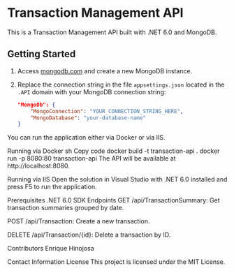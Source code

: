 # Transaction Management API

This is a Transaction Management API built with .NET 6.0 and MongoDB.

## Getting Started

1. Access [mongodb.com](https://www.mongodb.com/) and create a new MongoDB instance.

2. Replace the connection string in the file `appsettings.json` located in the `.API` domain with your MongoDB connection string:

   ```json
   "MongoDb": {
       "MongoConnection": "YOUR_CONNECTION_STRING_HERE",
       "MongoDatabase": "your-database-name"
   }
   
You can run the application either via Docker or via IIS.

Running via Docker
sh
Copy code
docker build -t transaction-api .
docker run -p 8080:80 transaction-api
The API will be available at http://localhost:8080.

Running via IIS
Open the solution in Visual Studio with .NET 6.0 installed and press F5 to run the application.

Prerequisites
.NET 6.0 SDK
Endpoints
GET /api/TransactionSummary: Get transaction summaries grouped by date.

POST /api/Transaction: Create a new transaction.

DELETE /api/Transaction/{id}: Delete a transaction by ID.

Contributors
Enrique Hinojosa

Contact Information
License
This project is licensed under the MIT License.


